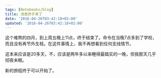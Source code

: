 ```yaml
---
tags: [Notebooks/blog]
title: 消息终于来了
date: '2016-04-26T03:42:18+02:00'
updated: '2016-04-26T03:42:18+02:00'
---
```


这个难熬的四月，到上周五晚上11点，终于结束了。命令在当晚7点多到了学校，而且没有再节外生枝。在这件事情上，我不再想看到任何支线情节。

这本来应该是20多天，不，应该是两年多以来睡得最踏实的一晚，但我那天几乎彻夜未眠。

新的旅程终于可以开始了。
